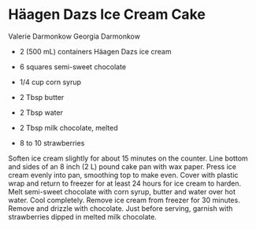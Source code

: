 # Häagen Dazs Ice Cream Cake

Valerie Darmonkow
Georgia Darmonkow

- 2 (500 mL) containers Häagen Dazs ice cream
- 6 squares semi-sweet chocolate
- 1/4 cup corn syrup

- 2 Tbsp butter
- 2 Tbsp water
- 2 Tbsp milk chocolate, melted
- 8 to 10 strawberries

Soften ice cream slightly for about 15 minutes on the counter. Line bottom and sides of an 8 inch (2 L) pound cake pan with wax paper.  Press ice cream evenly into pan, smoothing top to make even. Cover with plastic wrap and return to freezer for at least 24 hours for ice cream to harden. Melt semi-sweet chocolate with corn syrup, butter and water over hot water. Cool completely. Remove ice cream from freezer for 30 minutes. Remove and drizzle with chocolate. Just before serving, garnish with strawberries dipped in melted milk chocolate.